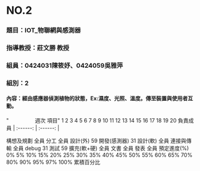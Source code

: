 # NO.2
### 題目：IOT_物聯網與感測器
### 指導教授：莊文勝 教授
### 組員：0424031陳筱妤、0424059吳雅萍
### 組別：2
#### 內容：經由感應器偵測植物的狀態，Ex:濕度、光照、溫度。傳至裝置與使用者互動。
"　　　　　週次
項目"	1	2	3	4	5	6	7	8	9	10	11	12	13	14	15	16	17	18	19	20	負責成員
| :------: | :------: |
																					
構想及規劃																					全員
分工																					全員
設計(外)																					59
開發(感測器)																					31
設計(軟)																					全員
連接與傳輸																					全員
debug																					31
測試																					59
擴充(軟+硬)																					全員
文書																					全員
發表																					全員
預定進度(%)	0%	5%	10%	15%	20%	25%	30%	35%	40%	45%	50%	55%	60%	65%	70%	80%	90%	95%	97%	100%	累積百分比
